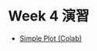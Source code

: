 # Week 4 演習
- [Simple Plot (Colab)](https://colab.research.google.com/drive/1nYW5or_aegMwZ_v4BQzLc23Lal2QFC9G?usp=sharing)
